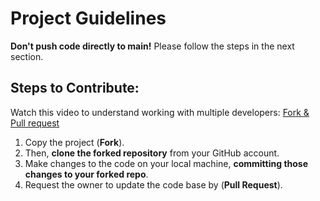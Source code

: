 # Project Guidelines

**Don't push code directly to main!** 
Please follow the steps in the next section.

## Steps to Contribute:
Watch this video to understand working with multiple developers: [Fork & Pull request](https://www.youtube.com/watch?v=k5D37W6h56o&t=210s)

1. Copy the project (**Fork**). 
2. Then, **clone the forked repository** from your GitHub account.
3. Make changes to the code on your local machine, **committing those changes to your forked repo**.
4. Request the owner to update the code base by (**Pull Request**).
   


